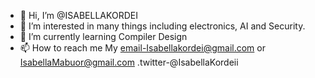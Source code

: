 - 👋 Hi, I’m @ISABELLAKORDEI
- 👀 I’m interested in many things including electronics, AI and Security.
- 🌱 I’m currently learning Compiler Design
- 📫 How to reach me 
  My email-Isabellakordei@gmail.com  or IsabellaMabuor@gmail.com
 .twitter-@IsabellaKordeii

<!---
ISABELLAKORDEI/ISABELLAKORDEI is a ✨ special ✨ repository because its `README.md` (this file) appears on your GitHub profile.
You can click the Preview link to take a look at your changes.
--->
